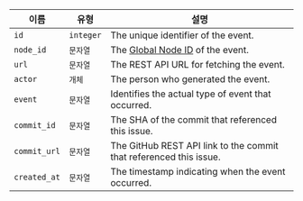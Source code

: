 | 이름           | 유형        | 설명                                                                        |
| ------------ | --------- | ------------------------------------------------------------------------- |
| `id`         | `integer` | The unique identifier of the event.                                       |
| `node_id`    | `문자열`     | The [Global Node ID](/graphql/guides/using-global-node-ids) of the event. |
| `url`        | `문자열`     | The REST API URL for fetching the event.                                  |
| `actor`      | `개체`      | The person who generated the event.                                       |
| `event`      | `문자열`     | Identifies the actual type of event that occurred.                        |
| `commit_id`  | `문자열`     | The SHA of the commit that referenced this issue.                         |
| `commit_url` | `문자열`     | The GitHub REST API link to the commit that referenced this issue.        |
| `created_at` | `문자열`     | The timestamp indicating when the event occurred.                         |
